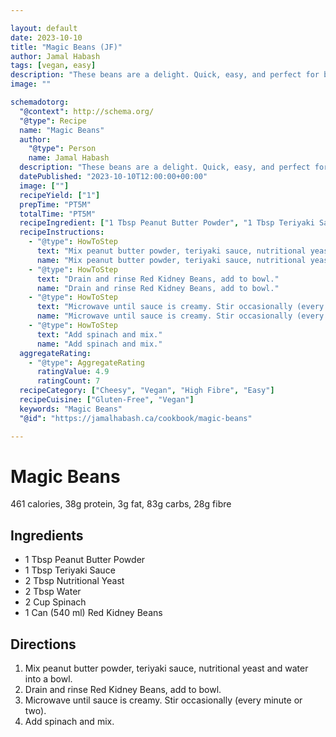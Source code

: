 ```yaml
---

layout: default
date: 2023-10-10
title: "Magic Beans (JF)"
author: Jamal Habash
tags: [vegan, easy]
description: "These beans are a delight. Quick, easy, and perfect for busy days."
image: ""

schemadotorg:
  "@context": http://schema.org/
  "@type": Recipe
  name: "Magic Beans"
  author:
    "@type": Person
    name: Jamal Habash
  description: "These beans are a delight. Quick, easy, and perfect for busy days."
  datePublished: "2023-10-10T12:00:00+00:00"
  image: [""]
  recipeYield: ["1"]
  prepTime: "PT5M"
  totalTime: "PT5M"
  recipeIngredient: ["1 Tbsp Peanut Butter Powder", "1 Tbsp Teriyaki Sauce", "2 Tbsp Nutritional Yeast", "2 Tbsp Water", "2 Cup Spinach", "1 Can (540 ml) Red Kidney Beans"]
  recipeInstructions:
    - "@type": HowToStep
      text: "Mix peanut butter powder, teriyaki sauce, nutritional yeast and water into a bowl."
      name: "Mix peanut butter powder, teriyaki sauce, nutritional yeast and water into a bowl."
    - "@type": HowToStep
      text: "Drain and rinse Red Kidney Beans, add to bowl."
      name: "Drain and rinse Red Kidney Beans, add to bowl."
    - "@type": HowToStep
      text: "Microwave until sauce is creamy. Stir occasionally (every minute or two)."
      name: "Microwave until sauce is creamy. Stir occasionally (every minute or two)."
    - "@type": HowToStep
      text: "Add spinach and mix."
      name: "Add spinach and mix."
  aggregateRating:
    - "@type": AggregateRating
      ratingValue: 4.9
      ratingCount: 7
  recipeCategory: ["Cheesy", "Vegan", "High Fibre", "Easy"]
  recipeCuisine: ["Gluten-Free", "Vegan"]
  keywords: "Magic Beans"
  "@id": "https://jamalhabash.ca/cookbook/magic-beans"

---
```

# Magic Beans

461 calories, 38g protein, 3g fat, 83g carbs, 28g fibre

## Ingredients

- 1 Tbsp Peanut Butter Powder
- 1 Tbsp Teriyaki Sauce
- 2 Tbsp Nutritional Yeast
- 2 Tbsp Water
- 2 Cup Spinach
- 1 Can (540 ml) Red Kidney Beans

## Directions

1. Mix peanut butter powder, teriyaki sauce, nutritional yeast and water into a bowl.
2. Drain and rinse Red Kidney Beans, add to bowl.
3. Microwave until sauce is creamy. Stir occasionally (every minute or two). 
4. Add spinach and mix.
